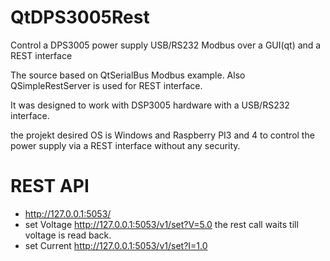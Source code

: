# QtDPS3005Rest
Control a DPS3005 power supply USB/RS232 Modbus over a GUI(qt) and a REST interface 

The source based on QtSerialBus Modbus example.
Also QSimpleRestServer is used for REST interface.

It was designed to work with DSP3005 hardware with a USB/RS232 interface.

the projekt desired OS is Windows and Raspberry PI3 and 4 
to control the power supply via a REST interface without any security.


REST API
========

- http://127.0.0.1:5053/
- set Voltage http://127.0.0.1:5053/v1/set?V=5.0
  the rest call waits till voltage is read back.
- set Current http://127.0.0.1:5053/v1/set?I=1.0
